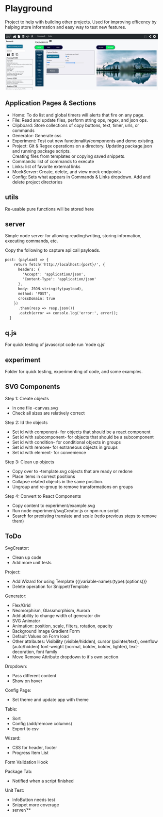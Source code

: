 # Playground
Project to help with building other projects. Used for improving efficency by helping store information and easy way to test new features. 

![Feature](./documentation/generator-screenshot.jpg)

## Application Pages & Sections
- Home: To do list and global timers will alerts that fire on any page. 
- File: Read and update files, perform string ops, regex, and json ops.
- Clipboard: Store collections of copy buttons, text, timer, urls, or commands
- Generator: Generate css
- Experiment: Test out new functionality/components and demo existing.
- Project: Git & Regex operations on a directory.
  Updating package.json and running package scripts.  
  Creating files from templates or copying saved snippets.
- Commands: list of commands to execute
- Links: list of favorite external links
- MockServer: Create, delete, and view mock endpoints
- Config: Sets what appears in Commands & Links dropdown.  Add and delete project directories

## utils
Re-usable pure functions will be stored here

## server
Simple node server for allowing reading/writing, storing information, executing commands, etc. 

Copy the following to capture api call payloads.
```
post: (payload) => {
    return fetch('http://localhost:{port}/', {
      headers: {
        'Accept': 'application/json',
        'Content-Type': 'application/json'
      },
      body: JSON.stringify(payload),
      method: 'POST',
      crossDomain: true
    })
      .then(resp => resp.json())
      .catch(error => console.log('error:', error));
  }
```

## q.js
For quick testing of javascript code run 'node q.js'

## experiment
Folder for quick testing, experimenting of code, and some examples. 

## SVG Components
Step 1: Create objects 
- In one file <name>-canvas.svg
- Check all sizes are relatively correct

Step 2: Id the objects
- Set id with component-<name> for objects that should be a react component
- Set id with subcomponent-<name> for objects that should be a subcomponent
- Set id with condition-<name> for conditional objects in groups 
- Set id with remove-<name> for extraneous objects in groups
- Set id with element-<name> for convenience

Step 3: Clean up objects
- Copy over to <name>-template.svg objects that are ready or redone
- Place items in correct positions
- Collapse related objects in the same position. 
- Ungroup and re-group to remove transformations on groups

Step 4: Convert to React Components
- Copy content to experiment/example.svg
- Run node experiment/svgCreator.js or npm run script
- Search for prexisting translate and scale (redo previous steps to remove them)

## ToDo
SvgCreator:
  - Clean up code
  - Add more unit tests

Project:
  - Add Wizard for using Template {{(variable-name):(type):(options)}}
  - Delete operation for Snippet/Template

Generator:
  - Flex/Grid
  - Neomorphism, Glassmorphism, Aurora
  - Add ability to change width of generator div
  - SVG Animator
  - Animation: position, scale, filters, rotation, opacity
  - Background Image Gradient Form
  - Default Values on Form load
  - Other attributes: Visibility (visible/hidden), cursor (pointer/text), overflow (auto/hidden)
    font-weight (normal, bolder, bolder, lighter), text-decoration, font family
  - Move Remove Attribute dropdown to it's own section

Dropdown:
  - Pass different content
  - Show on hover

Config Page:
  - Set theme and update app with theme

Table:
  - Sort
  - Config (add/remove columns)
  - Export to csv

Wizard:
  - CSS for header, footer  
  - Progress Item List

Form Validation Hook

Package Tab:
  - Notified when a script finished

Unit Test:
  - InfoButton needs test
  - Snippet more coverage
  - server/**